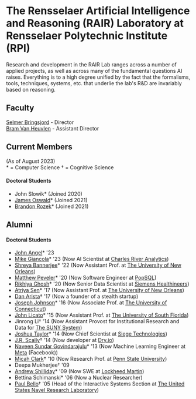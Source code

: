 # The Rensselaer Artificial Intelligence and Reasoning (RAIR) Laboratory at Rensselaer Polytechnic Institute (RPI)

Research and development in the RAIR Lab ranges across a number of applied projects, as well as across many of the fundamental questions AI raises. Everything is to a high degree unified by the fact that the formalisms, tools, techniques, systems, etc. that underlie the lab's R&D are invariably based on reasoning.

## Faculty 

[Selmer Bringsjord](https://homepages.rpi.edu/~brings/) - Director  
[Bram Van Heuvlen](https://homepages.rpi.edu/~heuveb/) - Assistant Director

## Current Members
(As of August 2023)  
\* = Computer Science
† = Cognitive Science

#### Doctoral Students

* John Slowik* (Joined 2020)
* [James Oswald](https://jamesoswald.dev/)* (Joined 2021)
* [Brandon Rozek](https://brandonrozek.com/)* (Joined 2021)

## Alumni

#### Doctoral Students
* [John Angel](https://www.linkedin.com/in/john-angel-2b248557/)* '23
* [Mike Giancola](https://www.linkedin.com/in/mjgiancola/)* '23 (Now AI Scientist at [Charles River Analytics](https://cra.com/))
* [Shreya Bannerjee](https://www.linkedin.com/in/shreyabbanerjee/)* '22 (Now Assistant Prof. at [The University of New Orleans](https://www.uno.edu/))
* [Matthew Peveler](https://www.linkedin.com/in/mpeveler/)* '20 (Now Software Engineer at [PopSQL](https://popsql.com/))
* [Rikhiya Ghosh](https://www.linkedin.com/in/rikhiyaghosh/)* '20 (Now Senior Data Scientist at [Siemens Healthineers](https://www.siemens-healthineers.com/))
* [Atriya Sen](https://www.linkedin.com/in/atriyasen/)* '17 (Now Assistant Prof. at [The University of New Orleans](https://www.uno.edu/))
* [Dan Arista](https://www.linkedin.com/in/danarista/)† '17 (Now a founder of a stealth startup)
* [Joseph Johnson](https://www.linkedin.com/in/jjohnson346/)* '16 (Now Associate Prof. at [The University of Connecticut](https://uconn.edu/))
* [John Licato](https://www.linkedin.com/in/john-licato-04527325/)* '15 (Now Assistant Prof. at [The University of South Florida](https://www.usf.edu/))
* Jinrong Li† '14 (Now Assistant Provost for Institutional Research and Data for [The SUNY System](https://www.suny.edu/))
* [Joshua Taylor](https://www.linkedin.com/in/joshua-taylor-77472b9/)* '14 (Now Chief Scientist at [Siege Technologies](https://www.siegetechnologies.com/))
* [J.R. Scally](https://www.linkedin.com/in/jrscally/)† '14 (Now developer at [Dry.io](https://dry.io/))
* [Naveen Sundar Govindarajulu](https://www.linkedin.com/in/naveensundarg/)* '13 (Now Machine Learning Engineer at [Meta](https://meta.com/) (Facebook))
* [Micah Clark](https://www.linkedin.com/in/micahhclark/)† '10 (Now Research Prof. at [Penn State University](https://www.psu.edu/))
* Deepa Mukherjee† '09
* [Andrew Shilliday](https://www.linkedin.com/in/andrew-shilliday-70726912/)* '09 (Now SWE at [Lockheed Martin](https://www.lockheedmartin.com/en-us/index.html))
* Bettina Schimanski* '06 (Now a Nuclear Researcher)
* [Paul Bello](https://www.linkedin.com/in/paul-bello-31a3523/)† '05 (Head of the Interactive Systems Section at [The United States Navel Research Laboratory](https://www.nrl.navy.mil/))
